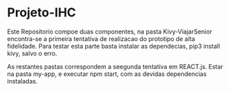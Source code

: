 # Projeto-IHC

Este Repositorio compoe duas componentes, na pasta Kivy-ViajarSenior encontra-se a primeira tentativa de realizacao do prototipo de alta fidelidade.
Para testar esta parte basta instalar as dependecias, pip3 install kivy, salvo o erro.

As restantes pastas correspondem a seegunda tentativa em REACT.js.
Estar na pasta my-app, e executar npm start, com as devidas dependencias instaladas.